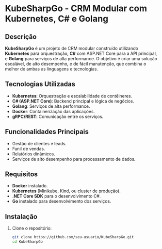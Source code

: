 # KubeSharpGo - CRM Modular com Kubernetes, C# e Golang

## Descrição
**KubeSharpGo** é um projeto de CRM modular construído utilizando **Kubernetes** para orquestração, **C#** com ASP.NET Core para a API principal, e **Golang** para serviços de alta performance. O objetivo é criar uma solução escalável, de alto desempenho, e de fácil manutenção, que combina o melhor de ambas as linguagens e tecnologias.

## Tecnologias Utilizadas
- **Kubernetes**: Orquestração e escalabilidade de contêineres.
- **C# (ASP.NET Core)**: Backend principal e lógica de negócios.
- **Golang**: Serviços de alta performance.
- **Docker**: Containerização das aplicações.
- **gRPC/REST**: Comunicação entre os serviços.

## Funcionalidades Principais
- Gestão de clientes e leads.
- Funil de vendas.
- Relatórios dinâmicos.
- Serviços de alto desempenho para processamento de dados.

## Requisitos
- **Docker** instalado.
- **Kubernetes** (Minikube, Kind, ou cluster de produção).
- **.NET Core SDK** para o desenvolvimento C#.
- **Go** instalado para desenvolvimento dos serviços.

## Instalação
1. Clone o repositório:
   ```bash
   git clone https://github.com/seu-usuario/KubeSharpGo.git
   cd KubeSharpGo
